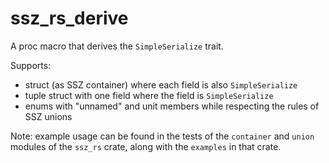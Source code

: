 # ssz_rs_derive

A proc macro that derives the `SimpleSerialize` trait.

Supports:
- struct (as SSZ container) where each field is also `SimpleSerialize`
- tuple struct with one field where the field is `SimpleSerialize`
- enums with "unnamed" and unit members while respecting the rules of SSZ unions

Note: example usage can be found in the tests of the `container` and `union`
modules of the `ssz_rs` crate, along with the `examples` in that crate.
